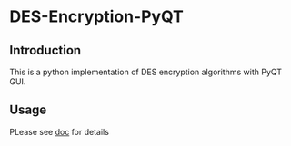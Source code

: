 # DES-Encryption-PyQT

## Introduction

This is a python implementation of DES encryption algorithms with PyQT GUI. 

## Usage

PLease see [doc](./doc/images.pptx) for details